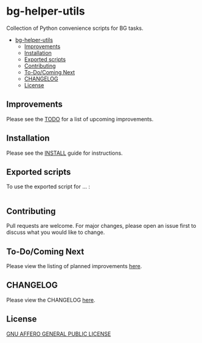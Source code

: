# bg-helper-utils
Collection of Python convenience scripts for BG tasks.


- [bg-helper-utils](#bg-helper-utils)
  - [Improvements](#improvements)
  - [Installation](#installation)
  - [Exported scripts](#exported-scripts)
  - [Contributing](#contributing)
  - [To-Do/Coming Next](#to-docoming-next)
  - [CHANGELOG](#changelog)
  - [License](#license)


## Improvements

Please see the [TODO](TODO.md) for a list of upcoming improvements.

## Installation

Please see the [INSTALL](INSTALL.md) guide for instructions.



## Exported scripts

To use the exported script for ... :

```bash

```

## Contributing

Pull requests are welcome. For major changes, please open an issue first
to discuss what you would like to change.

## To-Do/Coming Next

Please view the listing of planned improvements [here](TODO.md).

## CHANGELOG

Please view the CHANGELOG [here](CHANGELOG.md).

## License

[GNU AFFERO GENERAL PUBLIC LICENSE](LICENSE)
